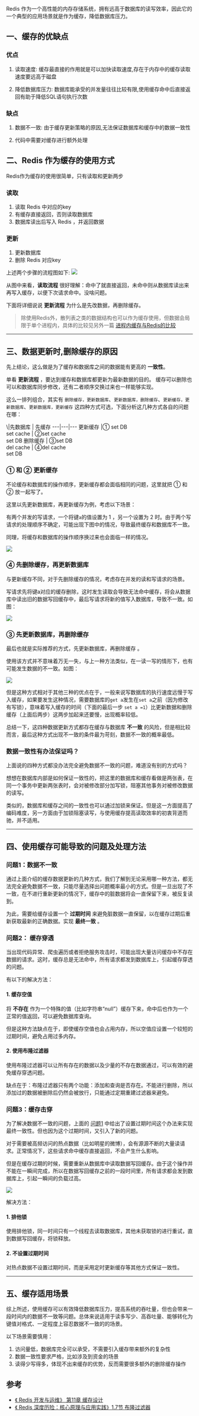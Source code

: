  Redis 作为一个高性能的内存存储系统，拥有远高于数据库的读写效率，因此它的一个典型的应用场景就是作为缓存，降低数据库压力。

## 一、缓存的优缺点

### 优点

1. 读取速度: 缓存最直接的作用就是可以加快读取速度,存在于内存中的缓存读取速度要远高于磁盘

2. 降低数据库压力: 数据库能承受的并发量往往比较有限,使用缓存命中后直接返回有助于降低SQL语句执行次数

### 缺点

1. 数据不一致: 由于缓存更新策略的原因,无法保证数据库和缓存中的数据一致性

2. 代码中需要对缓存进行额外处理


##  二、Redis  作为缓存的使用方式

Redis作为缓存的使用很简单，只有读取和更新两步


### 读取

1. 读取  Redis  中对应的key
2. 有缓存直接返回，否则读取数据库
3. 数据库读出后写入  Redis ，并返回数据

### 更新

1. 更新数据库
2. 删除 Redis 对应key

上述两个步骤的流程图如下:
![](./img/缓存使用方式.png)

从图中来看，**读取流程** 很好理解：命中了就直接返回，未命中则从数据库读出来再写入缓存，以便下次请求命中。没啥问题。

下面将详细说说 **更新流程** 为什么是先改数据，再删除缓存。


> 除使用Redis外，散列表之类的数据结构也可以作为缓存使用，但数据会局限于单个进程内，具体的比较见另外一篇 [进程内缓存与Redis的比较](https://juejin.im/post/6844904045153353736)
---
## 三、数据更新时,删除缓存的原因

先上结论，这么做是为了缓存和数据库之间的数据能有更高的 **一致性**。

单看 **更新流程** ，要达到缓存和数据库都更新为最新数据的目的。 缓存可以删除也可以和数据库同步修改，还有二者顺序交换过来也一样能够实现。

这么一排列组合，其实有 `删除缓存，更新数据库`、`更新数据库，删除缓存`、`更新缓存，更新数据库`、`更新数据库，更新缓存` 这四种方式可选，下面分析这几种方式各自的问题在哪：

\\|先数据库 |	先缓存
---|---|---
更新缓存	|① set DB <br>set cache |	②set cache<br> set DB
删除缓存 |	③set DB<br>  del cache |	④del cache<br> set DB

### ① 和 ② 更新缓存
不论缓存和数据库的操作顺序，更新缓存都会面临相同的问题，这里就把 ① 和 ② 放一起写了。

这里以先更新数据库，再更新缓存为例，考虑以下场景：

有两个并发的写请求，一个将键`a`的值设置为 1 ，另一个设置为 2 时。由于两个写请求的处理顺序不确定，可能出现下图中的情况，导致最终缓存和数据库不一致。

同理，将缓存和数据库的操作顺序换过来也会面临一样的情况。

![](./img/更新缓存.png)



### ④  先删除缓存，再更新数据库

与更新缓存不同，对于先删除缓存的情况，考虑存在并发的读和写请求的场景。

写请求先将键a对应的缓存删除，这时发生读取会导致无法命中缓存，将会从数据库中读出旧的数据写回缓存中，最后写请求将新的值写入数据库，导致不一致。如图：

![](./img/先删除缓存.png)



### ③ 先更新数据库，再删除缓存 

最后也就是实际推荐的方式，先更新数据库，再删除缓存 。

使用该方式并不意味着万无一失，与上一种方法类似，在一读一写的情形下，也有可能发生数据的不一致。如图：

![](./img/后删除缓存.png)

但是这种方式相对于其他三种的优点在于，一般来说写数据库的执行速度远慢于写入缓存，如果要发生这种情况，需要数据库的`get a`发生在`set a`之前（因为修改有写锁），意味着写入缓存的时间（下面的最后一步 `set a =1`）比更新数据和删除缓存（上面后两步）这两步加起来还要慢，出现概率较低。



总结一下，这四种数据更新方式都存在缓存与数据库 **不一致** 的风险，但是相比较而言，最后这种方式出现不一致的条件最为苛刻，数据不一致的概率最低。

### 数据一致性有办法保证吗？ 

上面说的四种方式都没办法完全避免数据不一致的问题，难道没有别的方式吗？

想想在数据库内部是如何保证一致性的，把这里的数据库和缓存看做是两张表，在同一个事务中更新两张表时，会对被修改部分加写锁，阻塞其他事务对被修改数据的读写。

类似的，数据库和缓存之间的一致性也可以通过加锁来保证。但是这一方面提高了编码难度，另一方面由于加锁阻塞读写，与使用缓存提高读取效率的初衷背道而驰，并不适用。

---
## 四、使用缓存可能导致的问题及处理方法

### 问题1：数据不一致
通过上面介绍的缓存数据更新的几种方式，我们了解到无论采用哪一种方法，都无法完全避免数据不一致，只能尽量选择出问题概率最小的方式。但是一旦出现了不一致，在不进行重新更新的情况下，缓存中的脏数据将会一直保留下来，被反复读到。

为此，需要给缓存设置一个 **过期时间** 来避免脏数据一直保留，以在缓存过期后重新获取最新的正确数据。实现 **最终一致** 。

### 问题2： 缓存穿透
当出现代码异常、爬虫遍历或者拒绝服务攻击时，可能出现大量访问缓存中不存在数据的请求。这时，缓存总是无法命中，所有请求都发到数据库上，引起缓存穿透的问题。

有以下的解决方法：

#### 1. 缓存空值

将 **不存在** 作为一个特殊的值（比如字符串“null”）缓存下来，命中后也作为一个正常的值返回，可以避免数据库查询。

但是这种方法缺点在于，即使缓存空值也会占用内存，所以空值应设置一个较短的过期时间，避免占用过多内存。

#### 2. 使用布隆过滤器
使用布隆过滤器可以让所有存在的数据以及少量的不存在数据通过，可以有效的避免缓存穿透问题。

缺点在于：布隆过滤器只有两个功能：添加和查询是否存在。不能进行删除，所以添加过的数据被删除后仍然会被放行，只能通过定期重建过滤器来避免。

### 问题3：缓存击穿
为了解决数据不一致的问题，上面的 [问题1](#问题1：数据不一致) 中给出了设置过期时间这个办法来实现最终一致性。但也因为这个过期时间，又引入了新的问题。

对于需要被高频访问的热点数据（比如明星的微博），会有源源不断的大量读请求。正常情况下，这些请求命中缓存直接返回，不会产生什么影响。

但是在缓存过期的时候，需要重新从数据库中读取数据写回缓存。由于这个操作并不能在一瞬间完成，所以在数据写回缓存之前的一段时间里，所有请求都会发到数据库上，引起一瞬间的负载过高。


![](./img/缓存击穿.png)

解决方法：

#### 1. 排他锁
使用排他锁，同一时间只有一个线程去读取数据库，其他未获取锁的进行重试，直到数据写回缓存，将锁释放。

#### 2. 不设置过期时间
对热点数据不设置过期时间，而是采用定时更新缓存等其他方式保证一致性。

---
## 五、缓存适用场景
综上所述，使用缓存可以有效降低数据库压力，提高系统的吞吐量，但也会带来一段时间内的数据不一致等问题。总体来说适用于读多写少、高吞吐量、能够转化为键值对格式、一定程度上容忍数据不一致的的场景。

以下场景需要慎用：

1. 访问量低，数据库完全可以承受，不需要引入缓存带来额外的复杂性
2. 数据一致性要求严格，比如涉及到资金的场景
3. 读得少写得多，体现不出来缓存的优势，反而需要很多额外的删除缓存操作



## 参考
- [《 Redis 开发与运维》 第11章 缓存设计](https://book.douban.com/subject/26971561/)
- [《 Redis  深度历险：核心原理与应用实践》1.7节 布隆过滤器](https://book.douban.com/subject/30386804/)




